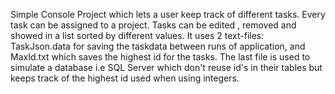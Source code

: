 Simple Console Project which lets a user keep track of different tasks. Every task can be assigned to a project. Tasks can be edited , removed and showed in a list sorted by different values. 
It uses 2 text-files: TaskJson.data for saving the taskdata between runs of application, and MaxId.txt which saves the highest id for the tasks.
The last file is used to simulate a database i.e SQL Server which don't reuse id's in their tables but keeps track of the highest id used when using integers. 

